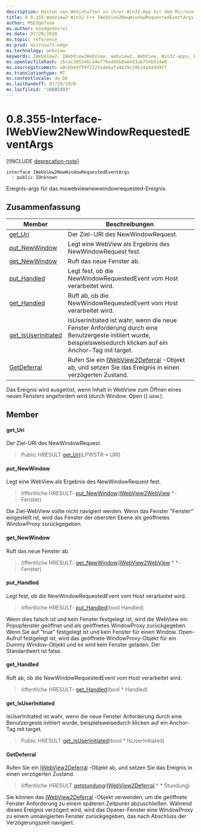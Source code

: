 ```yaml
---
description: Hosten von Webinhalten in ihrer Win32-App mit dem Microsoft Edge WebView2-Steuerelement
title: 0.8.355-WebView2 Win32 C++ IWebView2NewWindowRequestedEventArgs
author: MSEdgeTeam
ms.author: msedgedevrel
ms.date: 07/20/2020
ms.topic: reference
ms.prod: microsoft-edge
ms.technology: webview
keywords: IWebView2, IWebView2WebView, webview2, WebView, Win32-apps, Win32, Edge
ms.openlocfilehash: cbcac385546c44e776ed48b8ae4d3ab754b614e0
ms.sourcegitcommit: e0cb9e6f59f222fade6afa4829c59524a9a9b9ff
ms.translationtype: MT
ms.contentlocale: de-DE
ms.lasthandoff: 07/20/2020
ms.locfileid: "10885893"
---
```

# 0.8.355-Interface-IWebView2NewWindowRequestedEventArgs 

[!INCLUDE [deprecation-note](../../includes/deprecation-note.md)]

```
interface IWebView2NewWindowRequestedEventArgs
  : public IUnknown
```

Ereignis-args für das mswebviewnewwindowrequested-Ereignis.

## Zusammenfassung

 Member                        | Beschreibungen
--------------------------------|---------------------------------------------
[get_Uri](#get_uri) | Der Ziel-URI des NewWindowRequest.
[put_NewWindow](#put_newwindow) | Legt eine WebView als Ergebnis des NewWindowRequest fest.
[get_NewWindow](#get_newwindow) | Ruft das neue Fenster ab.
[put_Handled](#put_handled) | Legt fest, ob die NewWindowRequestedEvent vom Host verarbeitet wird.
[get_Handled](#get_handled) | Ruft ab, ob die NewWindowRequestedEvent vom Host verarbeitet wird.
[get_IsUserInitiated](#get_isuserinitiated) | IsUserInitiated ist wahr, wenn die neue Fenster Anforderung durch eine Benutzergeste initiiert wurde, beispielsweisedurch klicken auf ein Anchor-Tag mit target.
[GetDeferral](#getdeferral) | Rufen Sie ein [IWebView2Deferral](IWebView2Deferral.md) -Objekt ab, und setzen Sie das Ereignis in einen verzögerten Zustand.

Das Ereignis wird ausgelöst, wenn Inhalt in WebView zum Öffnen eines neuen Fensters angefordert wird (durch Window. Open () usw.).

## Member

#### get_Uri 

Der Ziel-URI des NewWindowRequest.

> Public HRESULT [get_Uri](#get_uri)(LPWSTR * URI)

#### put_NewWindow 

Legt eine WebView als Ergebnis des NewWindowRequest fest.

> öffentliche HRESULT- [put_NewWindow](#put_newwindow)([IWebView2WebView](IWebView2WebView.md) *-Fenster)

Die Ziel-WebView sollte nicht navigiert werden. Wenn das Fenster "Fenster" eingestellt ist, wird das Fenster der obersten Ebene als geöffnetes WindowProxy zurückgegeben.

#### get_NewWindow 

Ruft das neue Fenster ab.

> öffentliche HRESULT- [get_NewWindow](#get_newwindow)([IWebView2WebView](IWebView2WebView.md) * *-Fenster)

#### put_Handled 

Legt fest, ob die NewWindowRequestedEvent vom Host verarbeitet wird.

> öffentliche HRESULT- [put_Handled](#put_handled)(bool Handled)

Wenn dies falsch ist und kein Fenster festgelegt ist, wird die WebView ein Popupfenster geöffnet und als geöffnetes WindowProxy zurückgegeben. Wenn Sie auf "true" festgelegt ist und kein Fenster für einen Window. Open-Aufruf festgelegt ist, wird das geöffnete WindowProxy-Objekt für ein Dummy Window-Objekt und es wird kein Fenster geladen. Der Standardwert ist false.

#### get_Handled 

Ruft ab, ob die NewWindowRequestedEvent vom Host verarbeitet wird.

> öffentliche HRESULT- [get_Handled](#get_handled)(bool * Handled)

#### get_IsUserInitiated 

IsUserInitiated ist wahr, wenn die neue Fenster Anforderung durch eine Benutzergeste initiiert wurde, beispielsweisedurch klicken auf ein Anchor-Tag mit target.

> Public HRESULT [get_IsUserInitiated](#get_isuserinitiated)(bool * IsUserInitiated)

#### GetDeferral 

Rufen Sie ein [IWebView2Deferral](IWebView2Deferral.md) -Objekt ab, und setzen Sie das Ereignis in einen verzögerten Zustand.

> öffentliche HRESULT [getstundung](#getdeferral)([IWebView2Deferral](IWebView2Deferral.md) * * Stundung)

Sie können das [IWebView2Deferral](IWebView2Deferral.md) -Objekt verwenden, um die geöffnete Fenster Anforderung zu einem späteren Zeitpunkt abzuschließen. Während dieses Ereignis verzögert wird, wird das Opener-Fenster eine WindowProxy zu einem unnavigierten Fenster zurückgegeben, das nach Abschluss der Verzögerungszeit navigiert.

